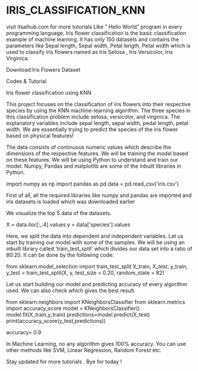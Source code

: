 # IRIS_CLASSIFICATION_KNN

visit itsaihub.com for more tutorials 
Like ” Hello World” program in every programming language, Iris flower classification is the basic classification example of machine learning. It has only 150 datasets and contains the parameters like Sepal length, Sepal width, Petal length, Petal width which is used to classify iris flowers named as Iris Setosa , Iris Versicolor, Iris Virginica.

Download:Iris Flowers Dataset

Codes & Tutorial

Iris flower classification using KNN

This project focuses on the classification of iris flowers into their respective species by using the KNN machine-learning algorithm. The three species in this classification problem include setosa, versicolor, and virginica. The explanatory variables include sepal length, sepal width, pedal length, petal width. We are essentially trying to predict the species of the iris flower based on physical features!

The data consists of continuous numeric values which describe the dimensions of the respective features. We will be training the model based on these features. We will be using Python to understand and train our model. Numpy, Pandas and matplotlib are some of the inbuilt libraries in Python.

import numpy as np
import pandas as pd
data = pd.read_csv('iris.csv')

First of all, all the required libraries like numpy and pandas are imported and iris datasets is loaded which was downloaded earlier

We visualize the top 5 data of the datasets.

X = data.iloc[:,:4].values
y = data['species'].values

Here, we split the data into dependent and independent variables. Let us start by training our model with some of the samples. We will be using an inbuilt library called ‘train_test_split’ which divides our data set into a ratio of 80:20. It can be done by the following code:

from sklearn.model_selection import train_test_split
X_train, X_test, y_train, y_test = train_test_split(X, y, test_size = 0.20, random_state = 82)

Let us start building our model and predicting accuracy of every algorithm used. We can also check which gives the best result.

from sklearn.neighbors import KNeighborsClassifier
from sklearn.metrics import accuracy_score
model = KNeighborsClassifier()
model.fit(X_train,y_train)
predictions=model.predict(X_test)
print(accuracy_score(y_test,predictions))

accuracy= 0.9 

In Machine Learning, no any algorithm gives 100% accuracy. You can use other methods like SVM, Linear Regression, Random Forest etc. 

Stay updated for more tutorials . Bye for today !
